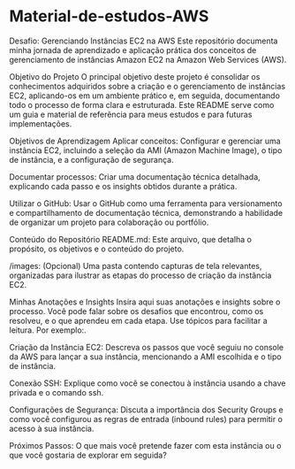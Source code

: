 # Material-de-estudos-AWS
Desafio: Gerenciando Instâncias EC2 na AWS
Este repositório documenta minha jornada de aprendizado e aplicação prática dos conceitos de gerenciamento de instâncias Amazon EC2 na Amazon Web Services (AWS).

Objetivo do Projeto
O principal objetivo deste projeto é consolidar os conhecimentos adquiridos sobre a criação e o gerenciamento de instâncias EC2, aplicando-os em um ambiente prático e, em seguida, documentando todo o processo de forma clara e estruturada. Este README serve como um guia e material de referência para meus estudos e para futuras implementações.

Objetivos de Aprendizagem
Aplicar conceitos: Configurar e gerenciar uma instância EC2, incluindo a seleção da AMI (Amazon Machine Image), o tipo de instância, e a configuração de segurança.

Documentar processos: Criar uma documentação técnica detalhada, explicando cada passo e os insights obtidos durante a prática.

Utilizar o GitHub: Usar o GitHub como uma ferramenta para versionamento e compartilhamento de documentação técnica, demonstrando a habilidade de organizar um projeto para colaboração ou portfólio.

Conteúdo do Repositório
README.md: Este arquivo, que detalha o propósito, os objetivos e o conteúdo do projeto.

/images: (Opcional) Uma pasta contendo capturas de tela relevantes, organizadas para ilustrar as etapas do processo de criação da instância EC2.

Minhas Anotações e Insights
Insira aqui suas anotações e insights sobre o processo. Você pode falar sobre os desafios que encontrou, como os resolveu, e o que aprendeu em cada etapa. Use tópicos para facilitar a leitura. Por exemplo:.

Criação da Instância EC2: Descreva os passos que você seguiu no console da AWS para lançar a sua instância, mencionando a AMI escolhida e o tipo de instância.

Conexão SSH: Explique como você se conectou à instância usando a chave privada e o comando ssh.

Configurações de Segurança: Discuta a importância dos Security Groups e como você configurou as regras de entrada (inbound rules) para permitir o acesso à sua instância.

Próximos Passos: O que mais você pretende fazer com esta instância ou o que você gostaria de explorar em seguida?
